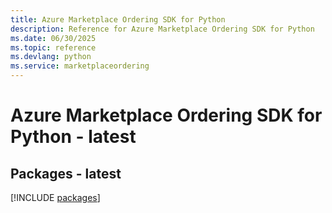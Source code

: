 ```yaml
---
title: Azure Marketplace Ordering SDK for Python
description: Reference for Azure Marketplace Ordering SDK for Python
ms.date: 06/30/2025
ms.topic: reference
ms.devlang: python
ms.service: marketplaceordering
---
```

# Azure Marketplace Ordering SDK for Python - latest
## Packages - latest
[!INCLUDE [packages](marketplace-ordering-index.md)]
